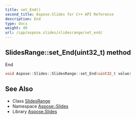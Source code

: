 ```yaml
---
title: set_End()
second_title: Aspose.Slides for C++ API Reference
description: End
type: docs
weight: 40
url: /cpp/aspose.slides/slidesrange/set_end/
---
```

## SlidesRange::set_End(uint32_t) method


End

```cpp
void Aspose::Slides::SlidesRange::set_End(uint32_t value)
```

## See Also

* Class [SlidesRange](./)
* Namespace [Aspose::Slides](../)
* Library [Aspose.Slides](../../)